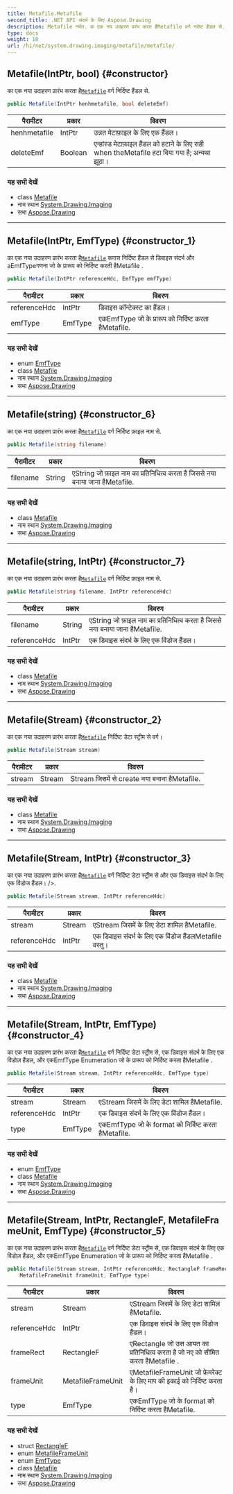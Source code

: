 ```yaml
---
title: Metafile.Metafile
second_title: .NET API संदर्भ के लिए Aspose.Drawing
description: Metafile नर्मत. क एक नय उदहरण प्ररंभ करत हैMetafile वर्ग नर्दष्ट हैंडल से.
type: docs
weight: 10
url: /hi/net/system.drawing.imaging/metafile/metafile/
---
```

## Metafile(IntPtr, bool) {#constructor}

का एक नया उदाहरण प्रारंभ करता है[`Metafile`](../) वर्ग निर्दिष्ट हैंडल से.

```csharp
public Metafile(IntPtr henhmetafile, bool deleteEmf)
```

| पैरामीटर | प्रकार | विवरण |
| --- | --- | --- |
| henhmetafile | IntPtr | उन्नत मेटाफ़ाइल के लिए एक हैंडल। |
| deleteEmf | Boolean | एन्हांस्ड मेटाफ़ाइल हैंडल को हटाने के लिए सही when theMetafile हटा दिया गया है; अन्यथा झूठा। |

### यह सभी देखें

* class [Metafile](../)
* नाम स्थान [System.Drawing.Imaging](../../metafile/)
* सभा [Aspose.Drawing](../../../)

---

## Metafile(IntPtr, EmfType) {#constructor_1}

का एक नया उदाहरण प्रारंभ करता है[`Metafile`](../) क्लास निर्दिष्ट हैंडल से डिवाइस संदर्भ और aEmfTypeगणना जो के प्रारूप को निर्दिष्ट करती हैMetafile .

```csharp
public Metafile(IntPtr referenceHdc, EmfType emfType)
```

| पैरामीटर | प्रकार | विवरण |
| --- | --- | --- |
| referenceHdc | IntPtr | डिवाइस कॉन्टेक्स्ट का हैंडल। |
| emfType | EmfType | एकEmfType जो के प्रारूप को निर्दिष्ट करता हैMetafile. |

### यह सभी देखें

* enum [EmfType](../../emftype/)
* class [Metafile](../)
* नाम स्थान [System.Drawing.Imaging](../../metafile/)
* सभा [Aspose.Drawing](../../../)

---

## Metafile(string) {#constructor_6}

का एक नया उदाहरण प्रारंभ करता है[`Metafile`](../) वर्ग निर्दिष्ट फ़ाइल नाम से.

```csharp
public Metafile(string filename)
```

| पैरामीटर | प्रकार | विवरण |
| --- | --- | --- |
| filename | String | एString जो फ़ाइल नाम का प्रतिनिधित्व करता है जिससे नया बनाया जाना हैMetafile. |

### यह सभी देखें

* class [Metafile](../)
* नाम स्थान [System.Drawing.Imaging](../../metafile/)
* सभा [Aspose.Drawing](../../../)

---

## Metafile(string, IntPtr) {#constructor_7}

का एक नया उदाहरण प्रारंभ करता है[`Metafile`](../) वर्ग निर्दिष्ट फ़ाइल नाम से.

```csharp
public Metafile(string filename, IntPtr referenceHdc)
```

| पैरामीटर | प्रकार | विवरण |
| --- | --- | --- |
| filename | String | एString जो फ़ाइल नाम का प्रतिनिधित्व करता है जिससे नया बनाया जाना हैMetafile. |
| referenceHdc | IntPtr | एक डिवाइस संदर्भ के लिए एक विंडोज हैंडल। |

### यह सभी देखें

* class [Metafile](../)
* नाम स्थान [System.Drawing.Imaging](../../metafile/)
* सभा [Aspose.Drawing](../../../)

---

## Metafile(Stream) {#constructor_2}

का एक नया उदाहरण प्रारंभ करता है[`Metafile`](../) निर्दिष्ट डेटा स्ट्रीम से वर्ग।

```csharp
public Metafile(Stream stream)
```

| पैरामीटर | प्रकार | विवरण |
| --- | --- | --- |
| stream | Stream | Stream जिसमें से create नया बनाना हैMetafile. |

### यह सभी देखें

* class [Metafile](../)
* नाम स्थान [System.Drawing.Imaging](../../metafile/)
* सभा [Aspose.Drawing](../../../)

---

## Metafile(Stream, IntPtr) {#constructor_3}

का एक नया उदाहरण प्रारंभ करता है[`Metafile`](../) वर्ग निर्दिष्ट डेटा स्ट्रीम से और एक डिवाइस संदर्भ के लिए एक विंडोज हैंडल। /&gt;.

```csharp
public Metafile(Stream stream, IntPtr referenceHdc)
```

| पैरामीटर | प्रकार | विवरण |
| --- | --- | --- |
| stream | Stream | एStream जिसमें के लिए डेटा शामिल हैMetafile. |
| referenceHdc | IntPtr | एक डिवाइस संदर्भ के लिए एक विंडोज हैंडलMetafile वस्तु। |

### यह सभी देखें

* class [Metafile](../)
* नाम स्थान [System.Drawing.Imaging](../../metafile/)
* सभा [Aspose.Drawing](../../../)

---

## Metafile(Stream, IntPtr, EmfType) {#constructor_4}

का एक नया उदाहरण प्रारंभ करता है[`Metafile`](../) वर्ग निर्दिष्ट डेटा स्ट्रीम से, एक डिवाइस संदर्भ के लिए एक विंडोज़ हैंडल, और एकEmfType Enumeration जो के प्रारूप को निर्दिष्ट करता हैMetafile .

```csharp
public Metafile(Stream stream, IntPtr referenceHdc, EmfType type)
```

| पैरामीटर | प्रकार | विवरण |
| --- | --- | --- |
| stream | Stream | एStream जिसमें के लिए डेटा शामिल हैMetafile. |
| referenceHdc | IntPtr | एक डिवाइस संदर्भ के लिए एक विंडोज हैंडल। |
| type | EmfType | एकEmfType जो के format को निर्दिष्ट करता हैMetafile. |

### यह सभी देखें

* enum [EmfType](../../emftype/)
* class [Metafile](../)
* नाम स्थान [System.Drawing.Imaging](../../metafile/)
* सभा [Aspose.Drawing](../../../)

---

## Metafile(Stream, IntPtr, RectangleF, MetafileFrameUnit, EmfType) {#constructor_5}

का एक नया उदाहरण प्रारंभ करता है[`Metafile`](../) वर्ग निर्दिष्ट डेटा स्ट्रीम से, एक डिवाइस संदर्भ के लिए एक विंडोज़ हैंडल, और एकEmfType Enumeration जो के प्रारूप को निर्दिष्ट करता हैMetafile .

```csharp
public Metafile(Stream stream, IntPtr referenceHdc, RectangleF frameRect, 
    MetafileFrameUnit frameUnit, EmfType type)
```

| पैरामीटर | प्रकार | विवरण |
| --- | --- | --- |
| stream | Stream | एStream जिसमें के लिए डेटा शामिल हैMetafile. |
| referenceHdc | IntPtr | एक डिवाइस संदर्भ के लिए एक विंडोज हैंडल। |
| frameRect | RectangleF | एRectangle जो उस आयत का प्रतिनिधित्व करता है जो नए को सीमित करता हैMetafile . |
| frameUnit | MetafileFrameUnit | एMetafileFrameUnit जो फ्रेमरेक्ट के लिए माप की इकाई को निर्दिष्ट करता है। |
| type | EmfType | एकEmfType जो के format को निर्दिष्ट करता हैMetafile. |

### यह सभी देखें

* struct [RectangleF](../../../system.drawing/rectanglef/)
* enum [MetafileFrameUnit](../../metafileframeunit/)
* enum [EmfType](../../emftype/)
* class [Metafile](../)
* नाम स्थान [System.Drawing.Imaging](../../metafile/)
* सभा [Aspose.Drawing](../../../)


